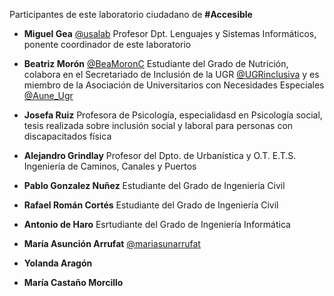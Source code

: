 Participantes de este laboratorio ciudadano de **#Accesible**

* **Miguel Gea**  [@usalab](https://twitter.com/usalab) Profesor Dpt. Lenguajes y Sistemas Informáticos, ponente coordinador de este laboratorio  
* **Beatriz Morón** [@BeaMoronC](https://twitter.com/@BeaMoronC) Estudiante del Grado de Nutrición, colabora en el Secretariado de Inclusión de la 
UGR [@UGRinclusiva](https://twitter.com/@UGRinclusiva) y es miembro de la Asociación de Universitarios con Necesidades Especiales [@Aune_Ugr](https://twitter.com/Aune_Ugr) 
* **Josefa Ruiz** Profesora de Psicología, especialidasd en Psicología social, tesis realizada sobre inclusión social y laboral para personas con discapacitados física 

* **Alejandro Grindlay** Profesor del Dpto. de Urbanística y O.T. E.T.S. Ingeniería de Caminos, Canales y Puertos

* **Pablo Gonzalez Nuñez** Estudiante del Grado de Ingeniería Civil 
* **Rafael Román Cortés** Estudiante del Grado de Ingeniería Civil 
* **Antonio de Haro** Esrtudiante del Grado de Ingeniería Informática 


* **María Asunción Arrufat** [@mariasunarrufat](https://twitter.com/mariasunarrufat)
* **Yolanda Aragón** 
* **María Castaño Morcillo** 

